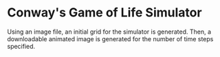 # Conway's Game of Life Simulator
Using an image file, an initial grid for the simulator is generated. Then, a downloadable animated image is generated for the number of time steps specified.